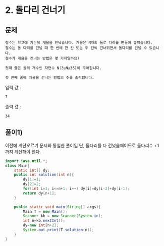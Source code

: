 # 2. 돌다리 건너기
## 문제
```
철수는 학교에 가는데 개울을 만났습니다. 개울은 N개의 돌로 다리를 만들어 놓았습니다.
철수는 돌 다리를 건널 때 한 번에 한 칸 또는 두 칸씩 건너뛰면서 돌다리를 건널 수 있습니다.
철수가 개울을 건너는 방법은 몇 가지일까요?

첫째 줄은 돌의 개수인 자연수 N(3≤N≤35)이 주어집니다.

첫 번째 줄에 개울을 건너는 방법의 수를 출력합니다.
```

입력 값 :
```
7
```

출력 값 :
```
34
```

## 풀이1) 
이전에 계단오르기 문제와 동일한 풀이임 단, 돌다리를 다 건넜을때이므로 돌다리수 +1까지 계산해야 한다.

```java
import java.util.*;
class Main{
	static int[] dy;
	public int solution(int n){
		dy[1]=1;
		dy[2]=2;
		for(int i=3; i<=n+1; i++) dy[i]=dy[i-2]+dy[i-1];
		return dy[n+1];
	}

	public static void main(String[] args){
		Main T = new Main();
		Scanner kb = new Scanner(System.in);
		int n=kb.nextInt();
		dy=new int[n+2];
		System.out.print(T.solution(n));
	}
}
```